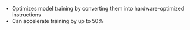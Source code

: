 - Optimizes model training by converting them into hardware-optimized instructions
- Can accelerate training by up to 50%